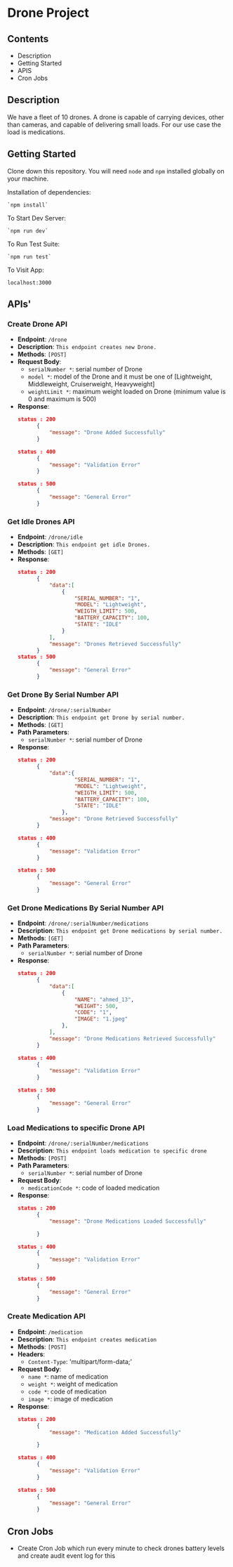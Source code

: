 # Drone Project

## Contents

- Description
- Getting Started
- APIS
- Cron Jobs

## Description

We have a fleet of 10 drones. A drone is capable of carrying devices, other than cameras, and capable of
delivering small loads. For our use case the load is medications.

## Getting Started

Clone down this repository. You will need `node` and `npm` installed globally on your machine.  

Installation of dependencies:

    `npm install`  

To Start Dev Server:

    `npm run dev`  

To Run Test Suite:  

    `npm run test`  


To Visit App:

`localhost:3000`  

## APIs'

### Create Drone API

- **Endpoint**: `/drone`
- **Description**: `This endpoint creates new Drone.`
- **Methods**: `[POST]`
- **Request Body**:
  - `serialNumber *`: serial number of Drone
  - `model *`: model of the Drone and it must be one of [Lightweight, Middleweight, Cruiserweight, Heavyweight]
  - `weightLimit *`: maximum weight loaded on Drone (minimum value is 0 and maximum is 500)
- **Response**:
  ```json
  status : 200
        {
            "message": "Drone Added Successfully"
        }

  status : 400
        {
            "message": "Validation Error"
        }

  status : 500
        {
            "message": "General Error"
        }

### Get Idle Drones API

- **Endpoint**: `/drone/idle`
- **Description**: `This endpoint get idle Drones.`
- **Methods**: `[GET]`
- **Response**:
  ```json
  status : 200
        {
            "data":[
                {
                    "SERIAL_NUMBER": "1",
                    "MODEL": "Lightweight",
                    "WEIGTH_LIMIT": 500,
                    "BATTERY_CAPACITY": 100,
                    "STATE": "IDLE"
                }
            ],
            "message": "Drones Retrieved Successfully"
        }
  status : 500
        {
            "message": "General Error"
        }

### Get Drone By Serial Number API

- **Endpoint**: `/drone/:serialNumber`
- **Description**: `This endpoint get Drone by serial number.`
- **Methods**: `[GET]`
- **Path Parameters**:
  - `serialNumber *`: serial number of Drone
- **Response**:
  ```json
  status : 200
        {
            "data":{
                    "SERIAL_NUMBER": "1",
                    "MODEL": "Lightweight",
                    "WEIGTH_LIMIT": 500,
                    "BATTERY_CAPACITY": 100,
                    "STATE": "IDLE"
                },
            "message": "Drone Retrieved Successfully"
        }

  status : 400
        {
            "message": "Validation Error"
        }

  status : 500
        {
            "message": "General Error"
        }

### Get Drone Medications By Serial Number API

- **Endpoint**: `/drone/:serialNumber/medications`
- **Description**: `This endpoint get Drone medications by serial number.`
- **Methods**: `[GET]`
- **Path Parameters**:
  - `serialNumber *`: serial number of Drone
- **Response**:
  ```json
  status : 200
        {
            "data":[
                {
                    "NAME": "ahmed_13",
                    "WEIGHT": 500,
                    "CODE": "1",
                    "IMAGE": "1.jpeg"
                },
            ],
            "message": "Drone Medications Retrieved Successfully"
        }

  status : 400
        {
            "message": "Validation Error"
        }

  status : 500
        {
            "message": "General Error"
        }

### Load Medications to specific Drone API

- **Endpoint**: `/drone/:serialNumber/medications`
- **Description**: `This endpoint loads medication to specific drone`
- **Methods**: `[POST]`
- **Path Parameters**:
  - `serialNumber *`: serial number of Drone
- **Request Body**:
  - `medicationCode *`: code of loaded medication
- **Response**:
  ```json
  status : 200
        {
            "message": "Drone Medications Loaded Successfully"

        }

  status : 400
        {
            "message": "Validation Error"
        }

  status : 500
        {
            "message": "General Error"
        }

### Create Medication API

- **Endpoint**: `/medication`
- **Description**: `This endpoint creates medication`
- **Methods**: `[POST]`
- **Headers**:
  - `Content-Type`: 'multipart/form-data;'
- **Request Body**:
  - `name *`: name of medication
  - `weight *`: weight of medication
  - `code *`: code of medication
  - `image *`: image of medication
- **Response**:
  ```json
  status : 200
        {
            "message": "Medication Added Successfully"

        }

  status : 400
        {
            "message": "Validation Error"
        }

  status : 500
        {
            "message": "General Error"
        }


## Cron Jobs

  * Create Cron Job which run every minute to check drones battery levels and create audit event log for this